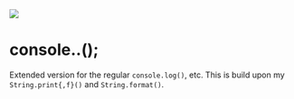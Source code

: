 <img src="https://kekse.biz/github.php?draw&text=`console`&override=github:v4" />

# console..();
Extended version for the regular `console.log()`, etc.
This is build upon my `String.print{,f}()` and `String.format()`.

